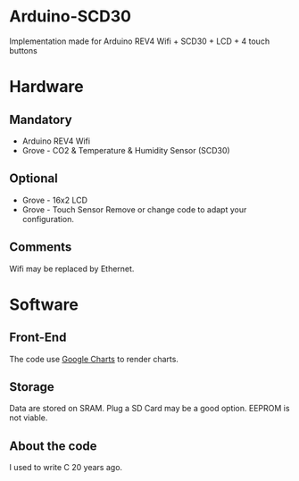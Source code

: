 # Arduino-SCD30
Implementation made for Arduino REV4 Wifi + SCD30 + LCD + 4 touch buttons

# Hardware
## Mandatory
- Arduino REV4 Wifi
- Grove - CO2 & Temperature & Humidity Sensor (SCD30)
## Optional
- Grove - 16x2 LCD
- Grove - Touch Sensor
Remove or change code to adapt your configuration.
## Comments
Wifi may be replaced by Ethernet.

# Software
## Front-End
The code use [Google Charts](https://developers.google.com/chart/interactive/docs/gallery/linechart) to render charts.
## Storage
Data are stored on SRAM.
Plug a SD Card may be a good option.
EEPROM is not viable.
## About the code
I used to write C 20 years ago.
